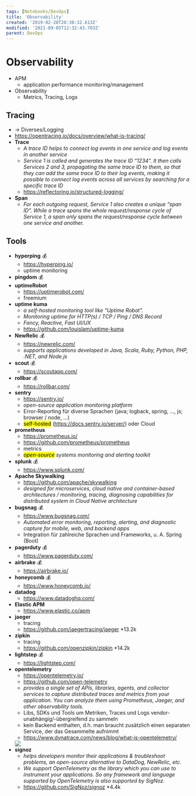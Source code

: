 ```yaml
---
tags: [Notebooks/DevOps]
title: 'Observability'
created: '2019-02-28T20:30:32.613Z'
modified: '2021-09-05T12:32:43.703Z'
parent: DevOps
---
```


# Observability
- APM
  - application performance monitoring/management
- Observability
  - Metrics, Tracing, Logs

## Tracing
- → Diverses/Logging
- https://opentracing.io/docs/overview/what-is-tracing/
- **Trace**
  - *A trace ID helps to connect log events in one service and log events in another service*
  - *Service 1 is called and generates the trace ID “1234”. It then calls Services 2 and 3, propagating the same trace ID to them, so that they can add the same trace ID to their log events, making it possible to connect log events across all services by searching for a specific trace ID*
  - https://reflectoring.io/structured-logging/
- **Span**
  - *For each outgoing request, Service 1 also creates a unique “span ID”. While a trace spans the whole request/response cycle of Service 1, a span only spans the request/response cycle between one service and another.*


## Tools
- **hyperping** 💰
  - https://hyperping.io/
  - uptime monitoring
- **pingdom** 💰
- **uptimeRobot**
  - https://uptimerobot.com/
  - freemium
- **uptime kuma**
  - *a self-hosted monitoring tool like "Uptime Robot".*
  - *Monitoring uptime for HTTP(s) / TCP / Ping / DNS Record*
  - *Fancy, Reactive, Fast UI/UX*
  - https://github.com/louislam/uptime-kuma
- **NewRelic** 💰
  - https://newrelic.com/
  - *supports applications developed in Java, Scala, Ruby, Python, PHP, .NET, and Node.js*
- **scout** 💰
  - https://scoutapp.com/
- **rollbar** 💰
  - https://rollbar.com/
- **sentry**
  - https://sentry.io/
  - *open-source application monitoring platform*
  - Error-Reporting für diverse Sprachen (java; logback, spring, ..., js; browser / node, ...)
  - <mark>self-hosted</mark> (https://docs.sentry.io/server/) oder Cloud
- **prometheus**
  - https://prometheus.io/
  - https://github.com/prometheus/prometheus
  - metrics
  - *<mark>open-source</mark> systems monitoring and alerting toolkit*
- **splunk** 💰
  - https://www.splunk.com/
- **Apache Skywalking**
  - https://github.com/apache/skywalking
  - *designed for microservices, cloud native and container-based architectures / monitoring, tracing, diagnosing capabilities for distributed system in Cloud Native architecture*
- **bugsnag** 💰
  - https://www.bugsnag.com/
  - *Automated error monitoring, reporting, alerting, and diagnostic capture for mobile, web, and backend apps*
  - Integration für zahlreiche Sprachen und Frameworks, u. A. Spring (Boot)
- **pagerduty** 💰
  - https://www.pagerduty.com/
- **airbrake** 💰
  - https://airbrake.io/
- **honeycomb** 💰
  - https://www.honeycomb.io/
- **datadog**
  - https://www.datadoghq.com/
- **Elastic APM**
  - https://www.elastic.co/apm
- **jaeger**
  - tracing
  - https://github.com/jaegertracing/jaeger *13.2k
- **zipkin**
  - tracing
  - https://github.com/openzipkin/zipkin *14.2k
- **lightstep** 💰
  - https://lightstep.com/
- **opentelemetry**
  - https://opentelemetry.io/
  - https://github.com/open-telemetry
  - *provides a single set of APIs, libraries, agents, and collector services to capture distributed traces and metrics from your application. You can analyze them using Prometheus, Jaeger, and other observability tools.*
  - Libs, SDKs und Tools um Metriken, Traces und Logs vendor-unabhängig/-übergreifend zu sammeln
  - kein Backend enthalten, d.h. man braucht zusätzlich einen separaten Service, der das Gesammelte aufnimmt
  - https://www.dynatrace.com/news/blog/what-is-opentelemetry/
  <img src="https://dt-cdn.net/wp-content/uploads/2020/07/OT.png">
- **signoz**
  - *helps developers monitor their applications & troubleshoot problems, an open-source alternative to DataDog, NewRelic, etc.*
  - *We support OpenTelemetry as the library which you can use to instrument your applications. So any framework and language supported by OpenTelemetry is also supported by SigNoz.*
  - https://github.com/SigNoz/signoz *4.4k
